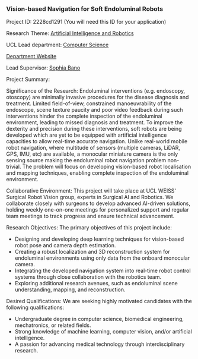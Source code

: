 ### Vision-based Navigation for Soft Endoluminal Robots

Project ID: 2228cd1291
(You will need this ID for your application)

Research Theme: [Artificial Intelligence and Robotics](../themes/artificial-intelligence-and-robotics.md)

UCL Lead department: [Computer Science](../departments/computer-science.md)

[Department Website](https://www.ucl.ac.uk/computer-science)

Lead Supervisor: [Sophia Bano](https://profiles.ucl.ac.uk/66754)

Project Summary:

Significance of the Research:
Endoluminal interventions (e.g. endoscopy, otoscopy) are minimally invasive procedures for the disease diagnosis and treatment. Limited field-of-view, constrained manoeuvrability of the endoscope, scene texture paucity and poor video feedback during such interventions hinder the complete inspection of the endoluminal environment, leading to missed diagnosis and treatment. To improve the dexterity and precision during these interventions, soft robots are being developed which are yet to be equipped with artificial intelligence capacities to allow real-time accurate navigation. Unlike real-world mobile robot navigation, where multitude of sensors (multiple cameras, LiDAR, GPS, IMU, etc) are available, a monocular miniature camera is the only sensing source making the endoluminal robot navigation problem non-trivial. The problem will focus on developing vision-based robot localisation and mapping techniques, enabling complete inspection of the endoluminal environment.     

Collaborative Environment:
This project will take place at UCL WEISS' Surgical Robot Vision group, experts in Surgical AI and Robotics. We collaborate closely with surgeons to develop advanced AI-driven solutions, holding weekly one-on-one meetings for personalized support and regular team meetings to track progress and ensure technical advancement.

Research Objectives:
The primary objectives of this project include:
- Designing and developing deep learning techniques for vision-based robot pose and camera depth estimation.
- Creating a robust localization and 3D reconstruction system for endoluminal environments using only data from the onboard monocular camera.
- Integrating the developed navigation system into real-time robot control systems through close collaboration with the robotics team.
- Exploring additional research avenues, such as endoluminal scene understanding, mapping, and reconstruction.

Desired Qualifications:
We are seeking highly motivated candidates with the following qualifications:
- Undergraduate degree in computer science, biomedical engineering, mechatronics, or related fields.
- Strong knowledge of machine learning, computer vision, and/or artificial intelligence.
- A passion for advancing medical technology through interdisciplinary research.
